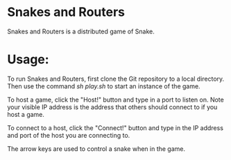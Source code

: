 # Snakes and Routers
Snakes and Routers is a distributed game of Snake.

# Usage: 
To run Snakes and Routers, first clone the Git repository to a local directory. Then use the command _sh play.sh_ to start an instance of the game. 

To host a game, click the "Host!" button and type in a port to listen on. Note your visible IP address is the address that others should connect to if you host a game. 

To connect to a host, click the "Connect!" button and type in the IP address and port of the host you are connecting to.

The arrow keys are used to control a snake when in the game.
